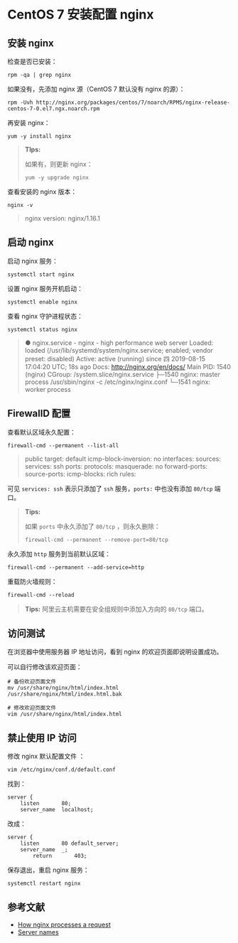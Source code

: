 # CentOS 7 安装配置 nginx

## 安装 nginx

检查是否已安装：

```shell
rpm -qa | grep nginx
```

如果没有，先添加 nginx 源（CentOS 7 默认没有 nginx 的源）：

```shell
rpm -Uvh http://nginx.org/packages/centos/7/noarch/RPMS/nginx-release-centos-7-0.el7.ngx.noarch.rpm
```

再安装 nginx：

```shell
yum -y install nginx
```

> **TIps:** 
>
> 如果有，则更新 nginx：
>
> ```shell
> yum -y upgrade nginx
> ```

查看安装的 nginx 版本：

```shell
nginx -v
```

>   nginx version: nginx/1.16.1

## 启动 nginx

启动 nginx 服务：

```shell
systemctl start nginx
```

设置 nginx 服务开机启动：

```shell
systemctl enable nginx
```

查看 nginx 守护进程状态：

```shell
systemctl status nginx
```

>   ● nginx.service - nginx - high performance web server
>      Loaded: loaded (/usr/lib/systemd/system/nginx.service; enabled; vendor preset: disabled)
>      Active: active (running) since 四 2019-08-15 17:04:20 UTC; 18s ago
>        Docs: http://nginx.org/en/docs/
>    Main PID: 1540 (nginx)
>      CGroup: /system.slice/nginx.service
>              ├─1540 nginx: master process /usr/sbin/nginx -c /etc/nginx/nginx.conf
>              └─1541 nginx: worker process

## FirewallD 配置

查看默认区域永久配置：

```shell
firewall-cmd --permanent --list-all
```

> public
> target: default
> icmp-block-inversion: no
> interfaces:
> sources:
> services: ssh
> ports:
> protocols:
> masquerade: no
> forward-ports:
> source-ports:
> icmp-blocks:
> rich rules:

可见 `services: ssh` 表示只添加了 `ssh` 服务，`ports:` 中也没有添加 `80/tcp` 端口。

> **Tips:**
>
> 如果 `ports` 中永久添加了 `80/tcp` ，则永久删除：
>
> ```shell
> firewall-cmd --permanent --remove-port=80/tcp
> ```

永久添加 `http` 服务到当前默认区域：

```shell
firewall-cmd --permanent --add-service=http
```

重载防火墙规则：

```shell
firewall-cmd --reload
```

> **Tips:** 阿里云主机需要在安全组规则中添加入方向的 `80/tcp` 端口。

## 访问测试

在浏览器中使用服务器 IP 地址访问，看到 nginx 的欢迎页面即说明设置成功。

可以自行修改该欢迎页面：

```shell
# 备份欢迎页面文件
mv /usr/share/nginx/html/index.html /usr/share/nginx/html/index.html.bak

# 修改欢迎页面文件
vim /usr/share/nginx/html/index.html
```

## 禁止使用 IP 访问

修改 nginx 默认配置文件 ：

```shell
vim /etc/nginx/conf.d/default.conf
```

找到：

```nginx
server {
    listen       80;
    server_name  localhost;
```

改成：

```nginx
server {
    listen       80 default_server;
    server_name  _;
		return       403;
```

保存退出，重启 nginx 服务：

```shell
systemctl restart nginx
```

## 参考文献

* [How nginx processes a request](http://nginx.org/en/docs/http/request_processing.html)
* [Server names](http://nginx.org/en/docs/http/server_names.html)